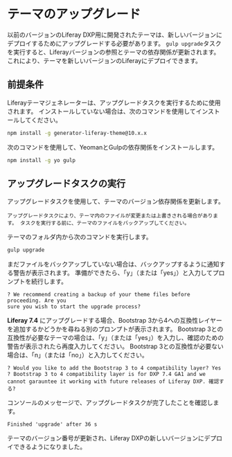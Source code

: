 # テーマのアップグレード

以前のバージョンのLiferay DXP用に開発されたテーマは、新しいバージョンにデプロイするためにアップグレードする必要があります。 `gulp upgrade`タスクを実行すると、Liferayバージョンの参照とテーマの依存関係が更新されます。 これにより、テーマを新しいバージョンのLiferayにデプロイできます。

## 前提条件

Liferayテーマジェネレーターは、アップグレードタスクを実行するために使用されます。 インストールしていない場合は、次のコマンドを使用してインストールしてください。

```bash
npm install -g generator-liferay-theme@10.x.x
```

次のコマンドを使用して、YeomanとGulpの依存関係をインストールします。

```bash
npm install -g yo gulp
```

## アップグレードタスクの実行

アップグレードタスクを使用して、テーマのバージョン依存関係を更新します。

```{important}
アップグレードタスクにより、テーマ内のファイルが変更または上書きされる場合があります。 タスクを実行する前に、テーマのファイルをバックアップしてください。 
```

テーマのフォルダ内から次のコマンドを実行します。

```bash
gulp upgrade
```

まだファイルをバックアップしていない場合は、バックアップするように通知する警告が表示されます。 準備ができたら、「y」（または「yes」）と入力してプロンプトを続行します。

```
? We recommend creating a backup of your theme files before proceeding. Are you 
sure you wish to start the upgrade process?
```

**Liferay 7.4** にアップグレードする場合、Bootstrap 3から4への互換性レイヤーを追加するかどうかを尋ねる別のプロンプトが表示されます。 Bootstrap 3との互換性が必要なテーマの場合は、「y」（または「yes」）を入力し、確認のための警告が表示されたら再度入力してください。 Bootstrap 3との互換性が必要ない場合は、「n」（または「no」）と入力してください。

```
? Would you like to add the Bootstrap 3 to 4 compatibility layer? Yes
? Bootstrap 3 to 4 compatibility layer is for DXP 7.4 GA1 and we cannot garauntee it working with future releases of Liferay DXP. 確認する?
```

コンソールのメッセージで、アップグレードタスクが完了したことを確認します。

```
Finished 'upgrade' after 36 s
```

テーマのバージョン番号が更新され、Liferay DXPの新しいバージョンにデプロイできるようになりました。

<!-- Add Next Steps section when information is available -->
